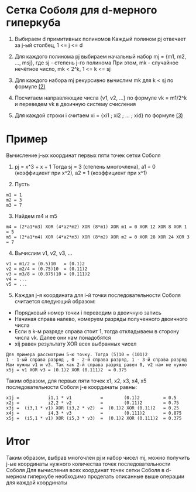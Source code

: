 # Сетка Соболя для d-мерного гиперкуба

1. Выбираем d примитивных полиномов
Каждый полином pj отвечает за j-ый столбец, 1 <= j <= d

2. Для каждого полинома pj выбираем начальный набор mj = {m1, m2, ..., msj}, где sj - степень j-го полинома
При этом, mk - случайное нечётное число, mk < 2^k, 1 <= k <= sj

3. Для каждого набора mj рекурсивно вычислим mk для k < sj по формуле [(2)](https://github.com/bzzzuka/KMB14/blob/master/docs/SOBOL/theory/joe-kuo-notes.pdf)

4. Посчитаем направляющие числа {v1, v2, ...} по формуле vk = m1/2^k и переведем vk в двоичную систему счисления

5. Для каждой строки i считаем xi = {xi1 ; xi2 ; ... ; xid} по формуле [(3)](https://github.com/bzzzuka/KMB14/blob/master/docs/SOBOL/theory/joe-kuo-notes.pdf)

# Пример
Вычисление j-ых координат первых пяти точек сетки Соболя

1. pj = x^3 + x + 1
Тогда sj = 3 (степень многочлена), a1 = 0 (коэффициент при x^2), a2 = 1 (коэффициент при x^1)

2. Пусть
```
m1 = 1
m2 = 3
m3 = 7
```
3. Найдем m4 и m5
```
m4 = (2*a1*m3) XOR (4*a2*m2) XOR (8*m1) XOR m1 = 0 XOR 12 XOR 8 XOR 1 = 5
m5 = (2*a1*m4) XOR (4*a2*m3) XOR (8*m2) XOR m2 = 0 XOR 28 XOR 24 XOR 3 = 7
```
4. Вычислим v1, v2, v3, ...
```
v1 = m1/2 = (0.5)10   = (0.1)2
v2 = m2/4 = (0.75)10  = (0.11)2
v3 = m3/8 = (0.875)10 = (0.111)2
v4 = ...
v5 = ...
```
5. Каждая j-я координата для i-й точки последовательности Соболя считается следующий образом:
* Порядковый номер точки i переводим в двоичную запись
* Начиная справа налево, номеруем разряды полученного двоичного числа
* Если в k-м разряде справа стоит 1, тогда откладываем в сторону числа vk. Далее они нам понадобятся
* xij равен результату XOR всех выбранных чисел
```
Для примера рассмотрим 5-ю точку. Тогда (5)10 = (101)2
1 - 1-ый справа разряд , 0 - 2-й справа разряд, 1 - 3-й справа разряд
Нам нужны v1 и v3. Так как 2-й справа разряд равен 0, v2 нам не нужно
x5j = v1 XOR v3 = (0.1)2 XOR (0.111)2  = 0.375
```
Таким образом, для первых пяти точек x1, x2, x3, x4, x5 последовательности Соболя j-е координаты равны:
```
x1j =           i1,1 * v1           =        (0.1)2         = 0.5
x2j =           i2,2 * v2           =        (0.11)2        = 0.75
x3j =  (i3,1 * v1) XOR (i3,2 * v2)  =  (0.1)2 XOR (0.11)2   = 0.25
x4j =           i4,3 * v3           =        (0.111)2       = 0.875
x5j =  (i5,1 * v1) XOR (i5,3 * v3)  =  (0.1)2 XOR (0.111)2  = 0.375
```
# Итог
Таким образом, выбрав многочлен pj и набор чисел mj, можно получить j-ые координаты нужного количества точек последовательности Соболя
Для вычисления всех координат точек сетки Соболя в d-мерном гиперкубе необходимо проделать описанные выше операции для каждой координаты
